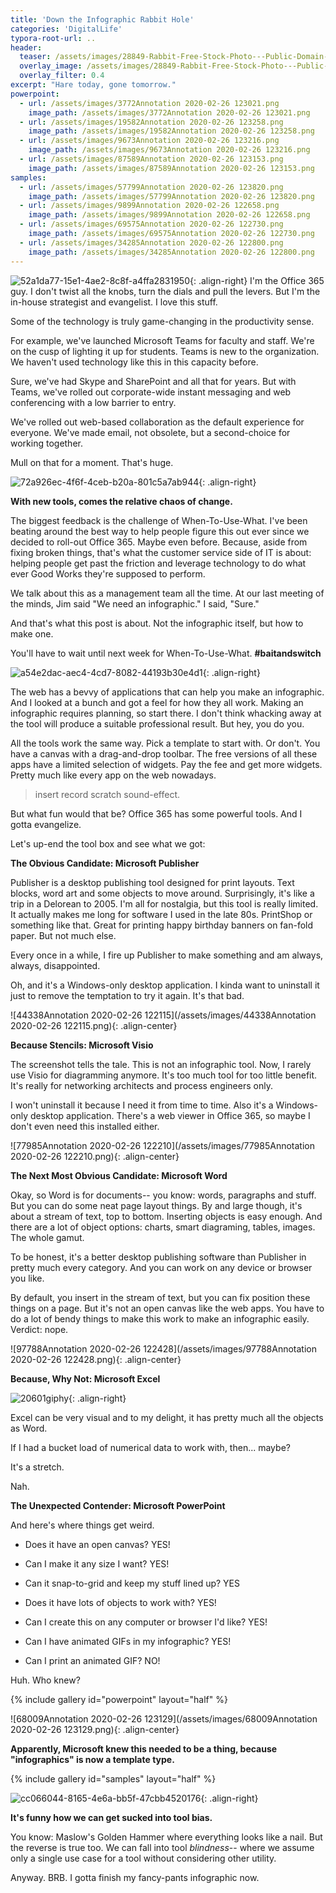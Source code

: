 ```yaml
---
title: 'Down the Infographic Rabbit Hole'
categories: 'DigitalLife'
typora-root-url: ..
header: 
  teaser: /assets/images/28849-Rabbit-Free-Stock-Photo---Public-Domain-Pictures.jpeg
  overlay_image: /assets/images/28849-Rabbit-Free-Stock-Photo---Public-Domain-Pictures.jpeg
  overlay_filter: 0.4
excerpt: "Hare today, gone tomorrow."
powerpoint:
  - url: /assets/images/3772Annotation 2020-02-26 123021.png
    image_path: /assets/images/3772Annotation 2020-02-26 123021.png
  - url: /assets/images/19582Annotation 2020-02-26 123258.png
    image_path: /assets/images/19582Annotation 2020-02-26 123258.png
  - url: /assets/images/9673Annotation 2020-02-26 123216.png
    image_path: /assets/images/9673Annotation 2020-02-26 123216.png
  - url: /assets/images/87589Annotation 2020-02-26 123153.png
    image_path: /assets/images/87589Annotation 2020-02-26 123153.png
samples:
  - url: /assets/images/57799Annotation 2020-02-26 123820.png
    image_path: /assets/images/57799Annotation 2020-02-26 123820.png
  - url: /assets/images/9899Annotation 2020-02-26 122658.png
    image_path: /assets/images/9899Annotation 2020-02-26 122658.png
  - url: /assets/images/69575Annotation 2020-02-26 122730.png
    image_path: /assets/images/69575Annotation 2020-02-26 122730.png
  - url: /assets/images/34285Annotation 2020-02-26 122800.png
    image_path: /assets/images/34285Annotation 2020-02-26 122800.png
---
```

![52a1da77-15e1-4ae2-8c8f-a4ffa2831950](/assets/images/52a1da77-15e1-4ae2-8c8f-a4ffa2831950.gif){: .align-right}
I'm the Office 365 guy. I don't twist all the knobs, turn the dials and pull the levers. But I'm the in-house strategist and evangelist. I love this stuff.

Some of the technology is truly game-changing in the productivity sense.

For example, we've launched Microsoft Teams for faculty and staff. We're on the cusp of lighting it up for students. Teams is new to the organization. We haven't used technology like this in this capacity before.

Sure, we've had Skype and SharePoint and all that for years. But with Teams, we've rolled out corporate-wide instant messaging and web conferencing with a low barrier to entry.

We've rolled out web-based collaboration as the default experience for everyone. We've made email, not obsolete, but a second-choice for working together.

Mull on that for a moment. That's huge.

![72a926ec-4f6f-4ceb-b20a-801c5a7ab944](/assets/images/72a926ec-4f6f-4ceb-b20a-801c5a7ab944.gif){: .align-right}

**With new tools, comes the relative chaos of change.**

The biggest feedback is the challenge of When-To-Use-What. I've been beating around the best way to help people figure this out ever since we decided to roll-out Office 365. Maybe even before. Because, aside from fixing broken things, that's what the customer service side of IT is about: helping people get past the friction and leverage technology to do what ever Good Works they're supposed to perform.

We talk about this as a management team all the time. At our last meeting of the minds, Jim said "We need an infographic." I said, "Sure."

And that's what this post is about. Not the infographic itself, but how to make one.

You'll have to wait until next week for When-To-Use-What. **#baitandswitch**

![a54e2dac-aec4-4cd7-8082-44193b30e4d1](/assets/images/a54e2dac-aec4-4cd7-8082-44193b30e4d1.gif){: .align-right}

The web has a bevvy of applications that can help you make an infographic. And I looked at a bunch and got a feel for how they all work. Making an infographic requires planning, so start there. I don't think whacking away at the tool will produce a suitable professional result. But hey, you do you.

All the tools work the same way. Pick a template to start with. Or don't. You have a canvas with a drag-and-drop toolbar. The free versions of all these apps have a limited selection of widgets. Pay the fee and get more widgets. Pretty much like every app on the web nowadays.

>  insert record scratch sound-effect.

But what fun would that be? Office 365 has some powerful tools. And I gotta evangelize.

Let's up-end the tool box and see what we got:

**The Obvious Candidate: Microsoft Publisher**

Publisher is a desktop publishing tool designed for print layouts. Text blocks, word art and some objects to move around. Surprisingly, it's like a trip in a Delorean to 2005. I'm all for nostalgia, but this tool is really limited. It actually makes me long for software I used in the late 80s. PrintShop or something like that. Great for printing happy birthday banners on fan-fold paper. But not much else. 

Every once in a while, I fire up Publisher to make something and am always, always, disappointed.

Oh, and it's a Windows-only desktop application. I kinda want to uninstall it just to remove the temptation to try it again. It's that bad. 

![44338Annotation 2020-02-26 122115](/assets/images/44338Annotation 2020-02-26 122115.png){: .align-center}

**Because Stencils: Microsoft Visio**

The screenshot tells the tale. This is not an infographic tool. Now, I rarely use Visio for diagramming anymore. It's too much tool for too little benefit. It's really for networking architects and process engineers only.

I won't uninstall it because I need it from time to time. Also it's a Windows-only desktop application. There's a web viewer in Office 365, so maybe I don't even need this installed either.

![77985Annotation 2020-02-26 122210](/assets/images/77985Annotation 2020-02-26 122210.png){: .align-center}

**The Next Most Obvious Candidate: Microsoft Word**

Okay, so Word is for documents-- you know: words, paragraphs and stuff. But you can do some neat page layout things. By and large though, it's about a stream of text, top to bottom. Inserting objects is easy enough. And there are a lot of object options: charts, smart diagraming, tables, images. The whole gamut. 

To be honest, it's a better desktop publishing software than Publisher in pretty much every category. And you can work on any device or browser you like.

By default, you insert in the stream of text, but you can fix position these things on a page. But it's not an open canvas like the web apps. You have to do a lot of bendy things to make this work to make an infographic easily. Verdict: nope.

![97788Annotation 2020-02-26 122428](/assets/images/97788Annotation 2020-02-26 122428.png){: .align-center}

**Because, Why Not: Microsoft Excel**

![20601giphy](/assets/images/20601giphy.gif){: .align-right}

Excel can be very visual and to my delight, it has pretty much all the objects as Word.

If I had a bucket load of numerical data to work with, then... maybe?

It's a stretch.

Nah.

**The Unexpected Contender: Microsoft PowerPoint**

And here's where things get weird.

- Does it have an open canvas? YES!

- Can I make it any size I want? YES!
- Can it snap-to-grid and keep my stuff lined up? YES
- Does it have lots of objects to work with? YES!
- Can I create this on any computer or browser I'd like? YES!
- Can I have animated GIFs in my infographic? YES!
- Can I print an animated GIF? NO!

Huh. Who knew?

{% include gallery id="powerpoint" layout="half" %}

![68009Annotation 2020-02-26 123129](/assets/images/68009Annotation 2020-02-26 123129.png){: .align-center}

**Apparently, Microsoft knew this needed to be a thing, because "infographics" is now a template type.**

{% include gallery id="samples" layout="half" %}

![cc066044-8165-4e6a-bb5f-47cbb4520176](/assets/images/cc066044-8165-4e6a-bb5f-47cbb4520176.gif){: .align-right}

**It's funny how we can get sucked into tool bias.**

You know: Maslow's Golden Hammer where everything looks like a nail. But the reverse is true too. We can fall into tool *blindness*-- where we assume only a single use case for a tool without considering other utility.

Anyway. BRB. I gotta finish my fancy-pants infographic now.